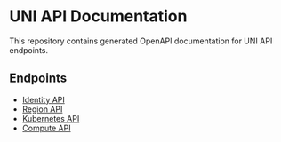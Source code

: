 # UNI API Documentation

This repository contains generated OpenAPI documentation for UNI API endpoints.

## Endpoints

* [Identity API](https://nscaledev.github.io/uni-api-docs/identity/index.html)
* [Region API](https://nscaledev.github.io/uni-api-docs/region/index.html)
* [Kubernetes API](https://nscaledev.github.io/uni-api-docs/kubernetes/index.html)
* [Compute API](https://nscaledev.github.io/uni-api-docs/compute/index.html)
